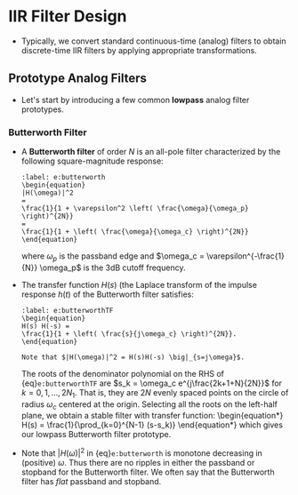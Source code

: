 # IIR Filter Design

* Typically, we convert standard continuous-time (analog) filters to
  obtain discrete-time IIR filters by applying appropriate
  transformations. 

## Prototype Analog Filters
* Let's start by introducing a few common **lowpass** analog filter prototypes.

### Butterworth Filter
* A **Butterworth filter** of order $N$ is an all-pole filter
  characterized by the following square-magnitude response: 
  ```{math}
  :label: e:butterworth 
  \begin{equation} 
  |H(\omega)|^2 
  = 
  \frac{1}{1 + \varepsilon^2 \left( \frac{\omega}{\omega_p} \right)^{2N}} 
  =
  \frac{1}{1 + \left( \frac{\omega}{\omega_c} \right)^{2N}}
  \end{equation} 
  ``` 
  where $\omega_p$ is the passband edge and
  $\omega_c = \varepsilon^{-\frac{1}{N}} \omega_p$ is the $3$dB cutoff
  frequency.

* The transfer function $H(s)$ (the Laplace transform of the impulse
  response $h(t)$ of the Butterworth filter satisfies:
  ```{math}
  :label: e:butterworthTF
  \begin{equation}
  H(s) H(-s) = 
  \frac{1}{1 + \left( \frac{s}{j\omega_c} \right)^{2N}}.
  \end{equation}
  ```
  ```{tip}
  Note that $|H(\omega)|^2 = H(s)H(-s) \big|_{s=j\omega}$. 
  ```
  The roots of the denominator polynomial on the RHS of
  {eq}`e:butterworthTF` are $s_k = \omega_c e^{j\frac{2k+1+N}{2N}}$ for
  $k=0,1,\ldots, 2N_1$. That is, they are $2N$ evenly spaced points on
  the circle of radius $\omega_c$ centered at the origin. Selecting
  all the roots on the left-half plane, we obtain a stable filter with
  transfer function:
  \begin{equation*}
  H(s) = 
  \frac{1}{\prod_{k=0}^{N-1} (s-s_k)}
  \end{equation*}
  which gives our lowpass Butterworth filter prototype.

* Note that $|H(\omega)|^2$ in {eq}`e:butterworth` is monotone
  decreasing in (positive) $\omega$. Thus there are no ripples in
  either the passband or stopband for the Butterworth filter. We often
  say that the Butterworth filter has *flat* passband and stopband.
